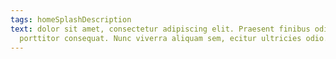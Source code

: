 ```yaml
---
tags: homeSplashDescription
text: dolor sit amet, consectetur adipiscing elit. Praesent finibus odio vitae
  porttitor consequat. Nunc viverra aliquam sem, ecitur ultricies odio.
---
```

